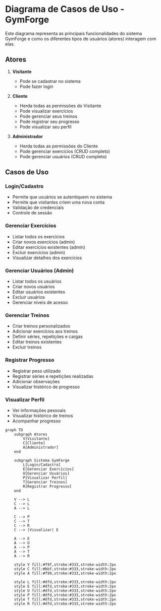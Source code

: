 # Diagrama de Casos de Uso - GymForge

Este diagrama representa as principais funcionalidades do sistema GymForge e como os diferentes tipos de usuários (atores) interagem com elas.

## Atores

1. **Visitante**
   - Pode se cadastrar no sistema
   - Pode fazer login

2. **Cliente**
   - Herda todas as permissões do Visitante
   - Pode visualizar exercícios
   - Pode gerenciar seus treinos
   - Pode registrar seu progresso
   - Pode visualizar seu perfil

3. **Administrador**
   - Herda todas as permissões do Cliente
   - Pode gerenciar exercícios (CRUD completo)
   - Pode gerenciar usuários (CRUD completo)

## Casos de Uso

### Login/Cadastro
- Permite que usuários se autentiquem no sistema
- Permite que visitantes criem uma nova conta
- Validação de credenciais
- Controle de sessão

### Gerenciar Exercícios
- Listar todos os exercícios
- Criar novos exercícios (admin)
- Editar exercícios existentes (admin)
- Excluir exercícios (admin)
- Visualizar detalhes dos exercícios

### Gerenciar Usuários (Admin)
- Listar todos os usuários
- Criar novos usuários
- Editar usuários existentes
- Excluir usuários
- Gerenciar níveis de acesso

### Gerenciar Treinos
- Criar treinos personalizados
- Adicionar exercícios aos treinos
- Definir séries, repetições e cargas
- Editar treinos existentes
- Excluir treinos

### Registrar Progresso
- Registrar peso utilizado
- Registrar séries e repetições realizadas
- Adicionar observações
- Visualizar histórico de progresso

### Visualizar Perfil
- Ver informações pessoais
- Visualizar histórico de treinos
- Acompanhar progresso

```mermaid
graph TD
    subgraph Atores
        V[Visitante]
        C[Cliente]
        A[Administrador]
    end

    subgraph Sistema GymForge
        L[Login/Cadastro]
        E[Gerenciar Exercícios]
        U[Gerenciar Usuários]
        P[Visualizar Perfil]
        T[Gerenciar Treinos]
        R[Registrar Progresso]
    end

    V --> L
    C --> L
    A --> L

    C --> P
    C --> T
    C --> R
    C --> |Visualizar| E

    A --> E
    A --> U
    A --> P
    A --> T
    A --> R

    style V fill:#f9f,stroke:#333,stroke-width:2px
    style C fill:#bbf,stroke:#333,stroke-width:2px
    style A fill:#f99,stroke:#333,stroke-width:2px
    
    style L fill:#dfd,stroke:#333,stroke-width:2px
    style E fill:#dfd,stroke:#333,stroke-width:2px
    style U fill:#dfd,stroke:#333,stroke-width:2px
    style P fill:#dfd,stroke:#333,stroke-width:2px
    style T fill:#dfd,stroke:#333,stroke-width:2px
    style R fill:#dfd,stroke:#333,stroke-width:2px
``` 